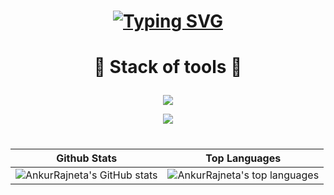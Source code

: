 
<h1 align="center">

[![Typing SVG](https://readme-typing-svg.demolab.com?font=Fira+Code&pause=1000&color=1E21F7&width=435&lines=Welcome+to+my+github+profile;Thanks+for+visiting+)](https://git.io/typing-svg)

</h1>


<h1 align="center" >

🤝 Stack of tools 🤝

</h1>

<p align="center">
  <a href="https://github.com/AnkurRajneta">
    <img src="https://skillicons.dev/icons?i=c,cpp,java,python,r" />
  </a>
</p>

<p align="center">
  <a href="https://github.com/AnkurRajneta">
    <img src="https://skillicons.dev/icons?i=html,css,bootstrap" />
  </a>
</p>




 <h1 align="center">
 
|   Github Stats    |   Top Languages             |
|    -----------    |   -----------------------   |
| ![AnkurRajneta's GitHub stats](https://github-readme-stats.vercel.app/api?username=AnkurRajneta&theme=algolia&show_icons=true) | ![AnkurRajneta's top languages](https://github-readme-stats.vercel.app/api/top-langs/?username=AnkurRajneta&langs_count=10&show_icons=true&title_color=FF7777&icon_color=f6c32c&text_color=9f9f9f&bg_color=151515&count_private=true&layout=compact) |

 </h1>

